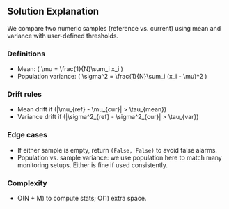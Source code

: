 ## Solution Explanation

We compare two numeric samples (reference vs. current) using mean and variance with user-defined thresholds.

### Definitions
- Mean: \( \mu = \frac{1}{N}\sum_i x_i \)
- Population variance: \( \sigma^2 = \frac{1}{N}\sum_i (x_i - \mu)^2 \)

### Drift rules
- Mean drift if \(|\mu_{ref} - \mu_{cur}| > \tau_{mean}\)
- Variance drift if \(|\sigma^2_{ref} - \sigma^2_{cur}| > \tau_{var}\)

### Edge cases
- If either sample is empty, return `(False, False)` to avoid false alarms.
- Population vs. sample variance: we use population here to match many monitoring setups. Either is fine if used consistently.

### Complexity
- O(N + M) to compute stats; O(1) extra space.
